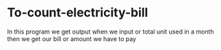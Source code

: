 # To-count-electricity-bill
In this program  we get output when we input or total unit used in  a month then we get our bill or amount we have to pay
